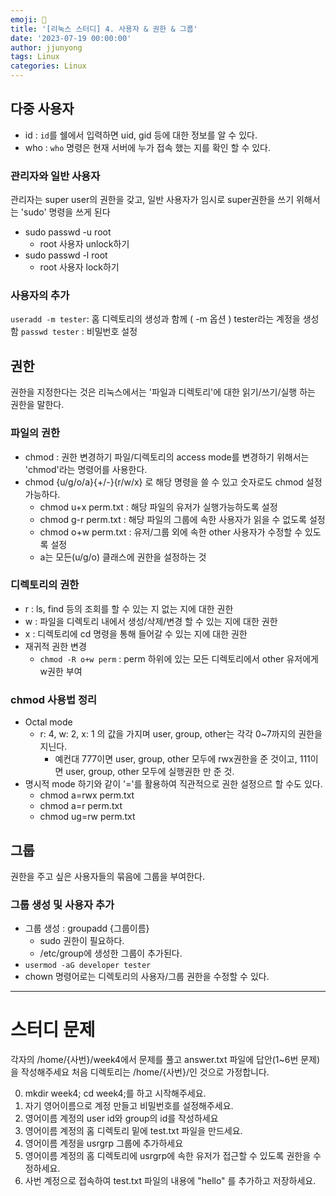 ```yaml
---
emoji: 🧢
title: '[리눅스 스터디] 4. 사용자 & 권한 & 그룹'
date: '2023-07-19 00:00:00'
author: jjunyong
tags: Linux
categories: Linux
---
```


## 다중 사용자
- id : `id`를 쉘에서 입력하면 uid, gid 등에 대한 정보를 알 수 있다.
- who : `who` 명령은 현재 서버에 누가 접속 했는 지를 확인 할 수 있다.

### 관리자와 일반 사용자
관리자는 super user의 권한을 갖고, 일반 사용자가 임시로 super권한을 쓰기 위해서는 'sudo' 명령을 쓰게 된다
- sudo passwd -u root
  - root 사용자 unlock하기
- sudo passwd -l root
  - root 사용자 lock하기 

### 사용자의 추가 
`useradd -m tester`: 홈 디렉토리의 생성과 함께 ( -m 옵션 ) tester라는 계정을 생성함 
`passwd tester` : 비밀번호 설정

## 권한 
권한을 지정한다는 것은 리눅스에서는 '파일과 디렉토리'에 대한 읽기/쓰기/실행 하는 권한을 말한다. 

### 파일의 권한 
- chmod : 권한 변경하기 
파일/디렉토리의 access mode를 변경하기 위해서는 'chmod'라는 명령어를 사용한다.
- chmod {u/g/o/a}{+/-}{r/w/x} 로 해당 명령을 쓸 수 있고 숫자로도 chmod 설정 가능하다.
  - chmod u+x perm.txt : 해당 파일의 유저가 실행가능하도록 설정
  - chmod g-r perm.txt : 해당 파일의 그룹에 속한 사용자가 읽을 수 없도록 설정 
  - chmod o+w perm.txt : 유저/그룹 외에 속한 other 사용자가 수정할 수 있도록 설정
  - a는 모든(u/g/o) 클래스에 권한을 설정하는 것 

### 디렉토리의 권한
- r : ls, find 등의 조회를 할 수 있는 지 없는 지에 대한 권한
- w : 파일을 디렉토리 내에서 생성/삭제/변경 할 수 있는 지에 대한 권한 
- x : 디렉토리에 cd 명령을 통해 들어갈 수 있는 지에 대한 권한
- 재귀적 권한 변경
  - `chmod -R o+w perm` : perm 하위에 있는 모든 디렉토리에서 other 유저에게 w권한 부여

### chmod 사용법 정리
- Octal mode 
  - r: 4, w: 2, x: 1 의 값을 가지며 user, group, other는 각각 0~7까지의 권한을 지닌다.
    - 예컨대 777이면 user, group, other 모두에 rwx권한을 준 것이고, 111이면 user, group, other 모두에 실행권한 만 준 것. 
- 명시적 mode 
하기와 같이 '='를 활용하여 직관적으로 권한 설정으르 할 수도 있다. 
  - chmod a=rwx perm.txt
  - chmod a=r perm.txt 
  - chmod ug=rw perm.txt 

## 그룹
권한을 주고 싶은 사용자들의 묶음에 그룹을 부여한다. 

### 그룹 생성 및 사용자 추가 
- 그룹 생성 : groupadd {그룹이름}
  - sudo 권한이 필요하다. 
  - /etc/group에 생성한 그룹이 추가된다. 
- `usermod -aG developer tester`
- chown 명령어로는 디렉토리의 사용자/그룹 권한을 수정할 수 있다. 

----
# 스터디 문제 
각자의 /home/{사번}/week4에서 문제를 풀고 answer.txt 파일에 답안(1~6번 문제)을  작성해주세요 
처음 디렉토리는 /home/{사번}/인 것으로 가정합니다.

0. mkdir week4; cd week4;를 하고 시작해주세요. 
1. 자기 영어이름으로 계정 만들고 비밀번호를 설정해주세요. 
2. 영어이름 계정의 user id와 group의 id를 작성하세요
3. 영어이름 계정의 홈 디렉토리 밑에 test.txt 파일을 만드세요.
4. 영어이름 계정을 usrgrp 그룹에 추가하세요
5. 영어이름 계정의 홈 디렉토리에 usrgrp에 속한 유저가 접근할 수 있도록 권한을 수정하세요. 
6. 사번 계정으로 접속하여 test.txt 파일의 내용에 "hello" 를 추가하고 저장하세요. 
